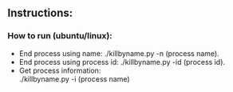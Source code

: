 ## Instructions:
### How to run (ubuntu/linux):
- End process using name:
./killbyname.py -n (process name).
- End process using process id:
./killbyname.py -id (process id).
- Get process information:    
./killbyname.py -i (process name)
 
